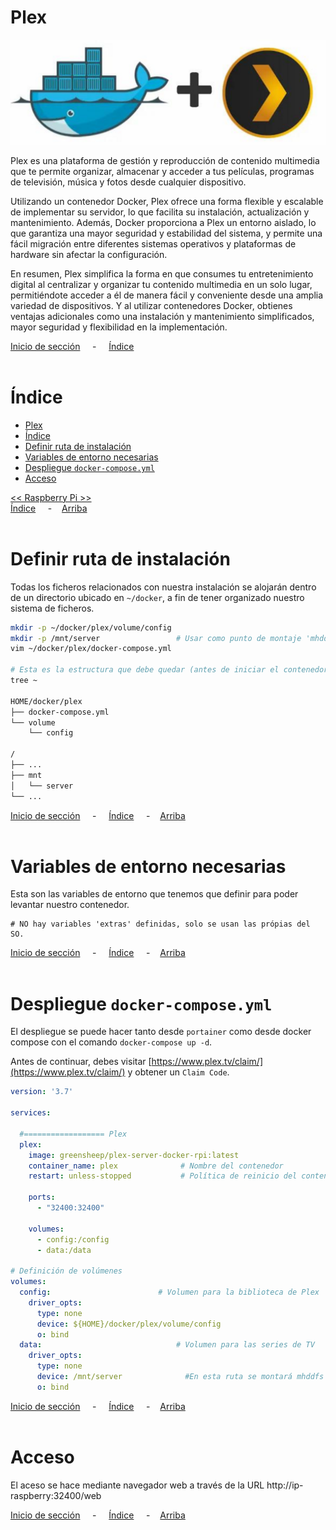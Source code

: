 # Plex

![Header](../../img/ima-raspberrypi-servicios-plex-header-01.png)

Plex es una plataforma de gestión y reproducción de contenido multimedia que te permite organizar, almacenar y acceder a tus películas, programas de televisión, música y fotos desde cualquier dispositivo. 

Utilizando un contenedor Docker, Plex ofrece una forma flexible y escalable de implementar su servidor, lo que facilita su instalación, actualización y mantenimiento. Además, Docker proporciona a Plex un entorno aislado, lo que garantiza una mayor seguridad y estabilidad del sistema, y permite una fácil migración entre diferentes sistemas operativos y plataformas de hardware sin afectar la configuración.

En resumen, Plex simplifica la forma en que consumes tu entretenimiento digital al centralizar y organizar tu contenido multimedia en un solo lugar, permitiéndote acceder a él de manera fácil y conveniente desde una amplia variedad de dispositivos. Y al utilizar contenedores Docker, obtienes ventajas adicionales como una instalación y mantenimiento simplificados, mayor seguridad y flexibilidad en la implementación.


[Inicio de sección](#plex) &nbsp; &nbsp; - &nbsp; &nbsp; [Índice](#índice)
<br><br>

# Índice
- [Plex](#plex)
- [Índice](#índice)
- [Definir ruta de instalación](#definir-ruta-de-instalación)
- [Variables de entorno necesarias](#variables-de-entorno-necesarias)
- [Despliegue `docker-compose.yml`](#despliegue-docker-composeyml)
- [Acceso](#acceso)

[<< Raspberry Pi >>](../raspberrypi.md)<br>
[Índice](#índice) &nbsp; &nbsp; - &nbsp; &nbsp;[Arriba](#plex)
<br><br>

# Definir ruta de instalación
Todas los ficheros relacionados con nuestra instalación se alojarán dentro de un directorio ubicado en `~/docker`, a fin de tener organizado nuestro sistema de ficheros.

```bash
mkdir -p ~/docker/plex/volume/config
mkdir -p /mnt/server                 # Usar como punto de montaje 'mhddfs' posteriormente.
vim ~/docker/plex/docker-compose.yml

# Esta es la estructura que debe quedar (antes de iniciar el contenedor)
tree ~

HOME/docker/plex
├── docker-compose.yml
└── volume
    └── config

/
├── ...
├── mnt
│   └── server
└── ...
```


[Inicio de sección](#definir-ruta-de-instalación) &nbsp; &nbsp; - &nbsp; &nbsp; [Índice](#índice) &nbsp; &nbsp; - &nbsp; &nbsp;[Arriba](#plex)
<br><br>

# Variables de entorno necesarias
Esta son las variables de entorno que tenemos que definir para poder levantar nuestro contenedor.

```.env
# NO hay variables 'extras' definidas, solo se usan las própias del SO.
```

[Inicio de sección](#variables-de-entorno-necesarias) &nbsp; &nbsp; - &nbsp; &nbsp; [Índice](#índice) &nbsp; &nbsp; - &nbsp; &nbsp;[Arriba](#plex)
<br><br>

# Despliegue `docker-compose.yml`
El despliegue se puede hacer tanto desde `portainer` como desde docker compose con el comando `docker-compose up -d`.

Antes de continuar, debes visitar [https://www.plex.tv/claim/](https://www.plex.tv/claim/) y obtener un `Claim Code`.

```yaml
version: '3.7'

services:

  #================== Plex
  plex:
    image: greensheep/plex-server-docker-rpi:latest
    container_name: plex              # Nombre del contenedor
    restart: unless-stopped           # Política de reinicio del contenedor

    ports:
      - "32400:32400"
      
    volumes:
      - config:/config
      - data:/data

# Definición de volúmenes
volumes:
  config:                        # Volumen para la biblioteca de Plex
    driver_opts:
      type: none
      device: ${HOME}/docker/plex/volume/config
      o: bind
  data:                              # Volumen para las series de TV
    driver_opts:
      type: none
      device: /mnt/server              #En esta ruta se montará mhddfs con toda la biblioteca multimedia
      o: bind
```

[Inicio de sección](#despliegue-pihole-docker-composeyml) &nbsp; &nbsp; - &nbsp; &nbsp; [Índice](#índice) &nbsp; &nbsp; - &nbsp; &nbsp;[Arriba](#plex)
<br><br>

# Acceso
El aceso se hace mediante navegador web a través de la URL http://ip-raspberry:32400/web


[Inicio de sección](#acceso) &nbsp; &nbsp; - &nbsp; &nbsp; [Índice](#índice) &nbsp; &nbsp; - &nbsp; &nbsp;[Arriba](#plex)
<br><br>